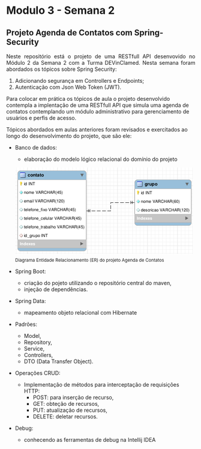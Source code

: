 # Modulo 3 - Semana 2
## Projeto Agenda de Contatos com Spring-Security

<p align="justify"> 
Neste repositório está o projeto de uma RESTfull API desenvovido no Módulo 2 da Semana 2 com a Turma DEVinClamed.
Nesta semana foram abordados os tópicos sobre Spring Security: 
   
1.  Adicionando segurança em Controllers e Endpoints;
2.  Autenticação com Json Web Token (JWT). 

Para colocar em prática os tópicos de aula o projeto desenvolvido contempla a implentação de uma RESTfull API que simula uma agenda de contatos contemplando um módulo administrativo para gerenciamento de usuários e perfis de acesso.

Tópicos abordados em aulas anteriores foram revisados e exercitados ao longo do desenvolvimento do projeto, que são ele:

- Banco de dados: 
   - elaboração do modelo lógico relacional do domínio do projeto
   
   <img src="https://github.com/DEVin-Clamed/modulo2-semana11/blob/main/src/main/resources/doc/er_api_agenda_clamed.png" > <br> <sub> Diagrama Entidade Relacionamento (ER) do projeto Agenda de Contatos </sub>
   
- Spring Boot: 
   - criação do pojeto utilizando o repositório central do maven, 
   - injeção de dependências.
   
- Spring Data: 
   - mapeamento objeto relacional com Hibernate
   
- Padrões: 
    - Model, 
    - Repository, 
    - Service, 
    - Controllers, 
    - DTO (Data Transfer Object). 
    
- Operações CRUD: 
    - Implementação de métodos para interceptação de requisições HTTP: 
      - POST: para inserção de recurso, 
      - GET: obteção de recursos, 
      - PUT: atualização de recursos, 
      - DELETE: deletar recursos.

- Debug: 
    - conhecendo as ferramentas de debug na Intellij IDEA
</p>
